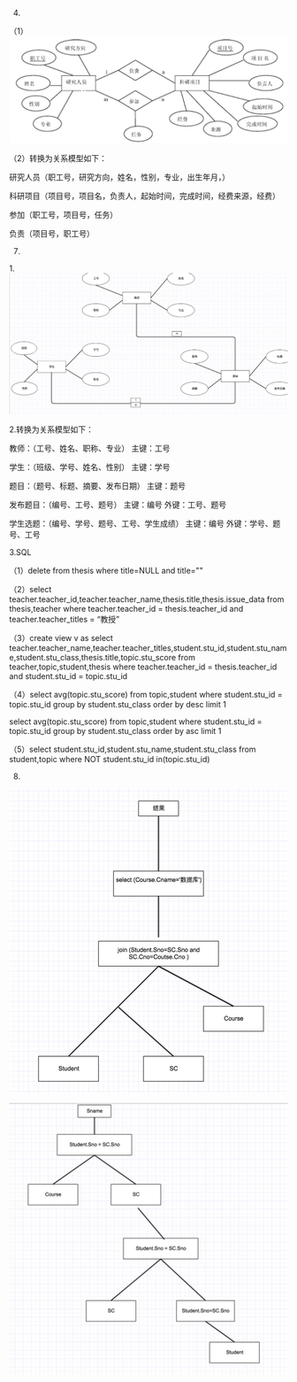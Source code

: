 



4.

（1）
![](img/test/123.jpg)

（2）转换为关系模型如下： 

研究人员（职工号，研究方向，姓名，性别，专业，出生年月，） 

科研项目（项目号，项目名，负责人，起始时间，完成时间，经费来源，经费） 

参加（职工号，项目号，任务） 

负责（项目号，职工号）


7.

1.![](img/test/1234.jpg)

2.转换为关系模型如下： 

教师：（工号、姓名、职称、专业） 主键：工号

学生：（班级、学号、姓名、性别） 主键：学号

题目：（题号、标题、摘要、发布日期） 主键：题号

发布题目：（编号、工号、题号）  主键：编号  外键：工号、题号

学生选题：（编号、学号、题号、工号、学生成绩）  主键：编号  外键：学号、题号、工号

3.SQL

（1）delete from thesis where title=NULL and title=""

（2）select teacher.teacher_id,teacher.teacher_name,thesis.title,thesis.issue_data from thesis,teacher  where teacher.teacher_id = thesis.teacher_id and  teacher.teacher_titles = “教授”

（3）create view v as select teacher.teacher_name,teacher.teacher_titles,student.stu_id,student.stu_name,student.stu_class,thesis.title,topic.stu_score from teacher,topic,student,thesis where teacher.teacher_id = thesis.teacher_id and student.stu_id = topic.stu_id

（4）select avg(topic.stu_score) from topic,student where student.stu_id = topic.stu_id group by student.stu_class order by desc limit 1

 
select avg(topic.stu_score) from topic,student where student.stu_id = topic.stu_id group by student.stu_class order by asc limit 1 

（5）select student.stu_id,student.stu_name,student.stu_class from student,topic where NOT student.stu_id in(topic.stu_id)


8.

![](img/test/12345.jpg)


![](img/test/123456.jpg)















